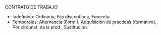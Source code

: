 CONTRATO DE TRABAJO

- Indefinido: Ordinario, Fijo discontínuo, Fomento
- Temporales: Alternancia (Form.), Adquisición de prácticas (formativo), Por circunst. de la prod., Sustitución.